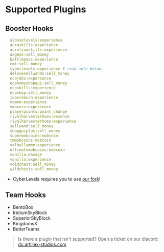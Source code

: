 # Supported Plugins

## Booster Hooks

```yaml
  alonsolevels:experience
  auraskills:experience
  aureliumskills:experience
  axgens:sell_money
  battlepass:experience
  cmi:sell_money
  cyberlevels:experience # read note below
  deluxesellwands:sell_money
  ecojobs:experience
  economyshopgui:sell_money
  ecoskills:experience
  ecoshop:sell_money
  jobsreborn:experience
  mcmmo:experience
  mmocore:experience
  playerpoints:point_change
  rivalharvesterhoes:essence
  rivalharvesterhoes:experience
  sellwand:sell_money
  shopguiplus:sell_money
  supermobcoins:mobcoin
  tmmobcoins:mobcoin
  valhallammo:experience
  ultimatemobcoins:mobcoin
  vanilla:damage
  vanilla:experience
  voidchest:sell_money
  wildchests:sell_money
```
* CyberLevels requires you to use [our fork](https://github.com/BenceX100/CyberLevels-with-api/releases)!

## Team Hooks
* BentoBox
* IridiumSkyBlock
* SuperiorSkyBlock
* KingdomsX
* BetterTeams

> Is there a plugin that isn't supported? Open a ticket on our discord:
<font color="#1f67ff">[dc.artillex-studios.com](https://dc.artillex-studios.com/)</font>
